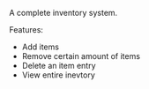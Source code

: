 A complete inventory system.

Features:
- Add items
- Remove certain amount of items
- Delete an item entry
- View entire inevtory
